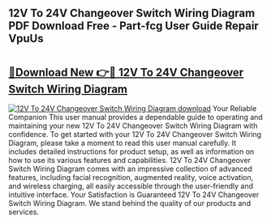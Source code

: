 ## 12V To 24V Changeover Switch Wiring Diagram PDF Download Free - Part-fcg User Guide Repair VpuUs

# <h2><a href="http://dfsti1e.blite.top/?on=12V+To+24V+Changeover+Switch+Wiring+Diagram">🔗Download New 👉🔴 12V To 24V Changeover Switch Wiring Diagram</a></h2>

[![12V To 24V Changeover Switch Wiring Diagram download](https://i.imgur.com/lujVjoI.png)](http://dfsti1e.blite.top/?on=12V+To+24V+Changeover+Switch+Wiring+Diagram)
Your Reliable Companion This user manual provides a dependable guide to operating and maintaining your new 12V To 24V Changeover Switch Wiring Diagram with confidence. To get started with your 12V To 24V Changeover Switch Wiring Diagram, please take a moment to read this user manual carefully. It includes detailed instructions for product setup, as well as information on how to use its various features and capabilities. 12V To 24V Changeover Switch Wiring Diagram comes with an impressive collection of advanced features, including facial recognition, augmented reality, voice activation, and wireless charging, all easily accessible through the user-friendly and intuitive interface. Your Satisfaction is Guaranteed 12V To 24V Changeover Switch Wiring Diagram. We stand behind the quality of our products and services.
